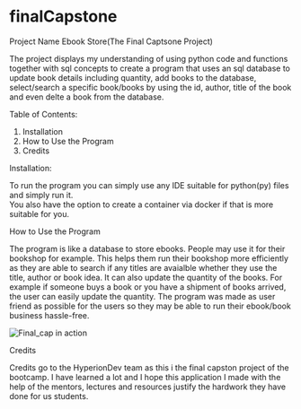 # finalCapstone
Project Name Ebook Store(The Final Captsone Project)

The project displays my understanding of using python code and functions together with sql concepts to create a program
that uses an sql database to update book details including quantity, add books to the database, select/search a specific book/books
by using the id, author, title of the book and even delte a book from the database.


Table of Contents:

1) Installation
2) How to Use the Program
3) Credits


Installation:

  To run the program you can simply use any IDE suitable for python(py) files and simply run it.  
  You also have the option to create a container via docker if that is more suitable for you.



How to Use the Program

  The program is like a database to store ebooks.  People may use it for their bookshop for example.
  This helps them run their bookshop more efficiently as they are able to search if any titles are avaialble whether they
  use the title, author or book idea. It can also update the quantity of the books. For example if someone buys a book or you have a shipment of books arrived,
  the user can easily update the quantity.  The program was made as user friend as possible for the users so they may be able to run their ebook/book business
  hassle-free.
  
![Final_cap in action](https://user-images.githubusercontent.com/112205844/203657520-0266e1b4-f05c-4107-b8db-d5c0f765ee6c.png)






Credits

  Credits go to the HyperionDev team as this i the final capston project of the bootcamp.  I have learned a lot and I hope this application I made
  with the help of the mentors, lectures and resources justify the hardwork they have done for us students.


